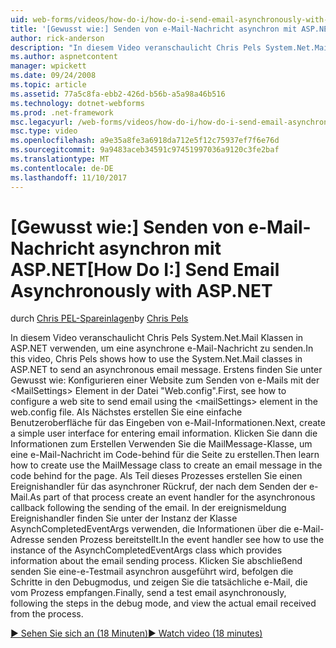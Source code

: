 ```yaml
---
uid: web-forms/videos/how-do-i/how-do-i-send-email-asynchronously-with-aspnet
title: '[Gewusst wie:] Senden von e-Mail-Nachricht asynchron mit ASP.NET | Microsoft Docs'
author: rick-anderson
description: "In diesem Video veranschaulicht Chris Pels System.Net.Mail Klassen in ASP.NET verwenden, um eine asynchrone e-Mail-Nachricht zu senden. Zunächst finden Sie unter einer Websi konfigurieren..."
ms.author: aspnetcontent
manager: wpickett
ms.date: 09/24/2008
ms.topic: article
ms.assetid: 77a5c8fa-ebb2-426d-b56b-a5a98a46b516
ms.technology: dotnet-webforms
ms.prod: .net-framework
msc.legacyurl: /web-forms/videos/how-do-i/how-do-i-send-email-asynchronously-with-aspnet
msc.type: video
ms.openlocfilehash: a9e35a8fe3a6918da712e5f12c75937ef7f6e76d
ms.sourcegitcommit: 9a9483aceb34591c97451997036a9120c3fe2baf
ms.translationtype: MT
ms.contentlocale: de-DE
ms.lasthandoff: 11/10/2017
---
```

<a name="how-do-i-send-email-asynchronously-with-aspnet"></a><span data-ttu-id="64f12-104">[Gewusst wie:] Senden von e-Mail-Nachricht asynchron mit ASP.NET</span><span class="sxs-lookup"><span data-stu-id="64f12-104">[How Do I:] Send Email Asynchronously with ASP.NET</span></span>
====================
<span data-ttu-id="64f12-105">durch [Chris PEL-Spareinlagen](https://twitter.com/chrispels)</span><span class="sxs-lookup"><span data-stu-id="64f12-105">by [Chris Pels](https://twitter.com/chrispels)</span></span>

<span data-ttu-id="64f12-106">In diesem Video veranschaulicht Chris Pels System.Net.Mail Klassen in ASP.NET verwenden, um eine asynchrone e-Mail-Nachricht zu senden.</span><span class="sxs-lookup"><span data-stu-id="64f12-106">In this video, Chris Pels shows how to use the System.Net.Mail classes in ASP.NET to send an asynchronous email message.</span></span> <span data-ttu-id="64f12-107">Erstens finden Sie unter Gewusst wie: Konfigurieren einer Website zum Senden von e-Mails mit der &lt;MailSettings&gt; Element in der Datei "Web.config".</span><span class="sxs-lookup"><span data-stu-id="64f12-107">First, see how to configure a web site to send email using the &lt;mailSettings&gt; element in the web.config file.</span></span> <span data-ttu-id="64f12-108">Als Nächstes erstellen Sie eine einfache Benutzeroberfläche für das Eingeben von e-Mail-Informationen.</span><span class="sxs-lookup"><span data-stu-id="64f12-108">Next, create a simple user interface for entering email information.</span></span> <span data-ttu-id="64f12-109">Klicken Sie dann die Informationen zum Erstellen Verwenden Sie die MailMessage-Klasse, um eine e-Mail-Nachricht im Code-behind für die Seite zu erstellen.</span><span class="sxs-lookup"><span data-stu-id="64f12-109">Then learn how to create use the MailMessage class to create an email message in the code behind for the page.</span></span> <span data-ttu-id="64f12-110">Als Teil dieses Prozesses erstellen Sie einen Ereignishandler für das asynchroner Rückruf, der nach dem Senden der e-Mail.</span><span class="sxs-lookup"><span data-stu-id="64f12-110">As part of that process create an event handler for the asynchronous callback following the sending of the email.</span></span> <span data-ttu-id="64f12-111">In der ereignismeldung Ereignishandler finden Sie unter der Instanz der Klasse AsynchCompletedEventArgs verwenden, die Informationen über die e-Mail-Adresse senden Prozess bereitstellt.</span><span class="sxs-lookup"><span data-stu-id="64f12-111">In the event handler see how to use the instance of the AsynchCompletedEventArgs class which provides information about the email sending process.</span></span> <span data-ttu-id="64f12-112">Klicken Sie abschließend senden Sie eine-e-Testmail asynchron ausgeführt wird, befolgen die Schritte in den Debugmodus, und zeigen Sie die tatsächliche e-Mail, die vom Prozess empfangen.</span><span class="sxs-lookup"><span data-stu-id="64f12-112">Finally, send a test email asynchronously, following the steps in the debug mode, and view the actual email received from the process.</span></span>

[<span data-ttu-id="64f12-113">&#9654; Sehen Sie sich an (18 Minuten)</span><span class="sxs-lookup"><span data-stu-id="64f12-113">&#9654; Watch video (18 minutes)</span></span>](https://channel9.msdn.com/Blogs/ASP-NET-Site-Videos/how-do-i-send-email-asynchronously-with-aspnet)
